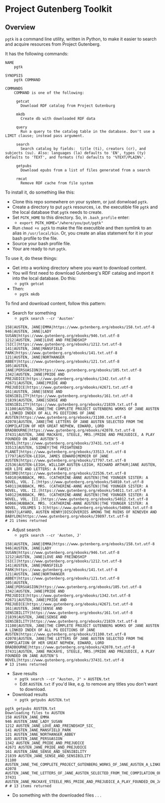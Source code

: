 # Project Gutenberg Toolkit

## Overview

`pgtk` is a command line utility, written in Python, to make it easier to search and acquire resources from Project Gutenberg.

It has the following commands:

```
NAME
    pgtk

SYNOPSIS
    pgtk COMMAND

COMMANDS
    COMMAND is one of the following:

     getcat
       Download RDF catalog from Project Gutenburg

     mkdb
       Create db with downloaded RDF data

     query
       Run a query to the catalog table in the database. Don't use a LIMIT clause; instead pass argument.

     search
       Search catalog by fields:  title (ti), creators (cr), and subjects (su). Also: languages (la) defaults to 'EN', types (ty) defaults to 'TEXT', and formats (fo) defaults to '%TEXT/PLAIN%'.

     getpubs
       Download epubs from a list of files generated from a search

     rmcat
       Remove RDF cache from file system
 ```

To install it, do something like this:

* Clone this repo somewhere on your system, or just donwload `pgtk`.
* Create a directory to put `pgtk` resources, i.e. the executible file `pgtk` and the local database that `pgtk` needs to create.
* Set `PGTK_HOME` to this directory. So, in `.bash_profile` enter:
  * `export PGTK_HOME="/where/you/put/pgtk"`
* Run `chmod +x pgtk` to make the file executible and then symlink to an alias in `/usr/local/bin`. Or, you create an alias statement for it in your bash profile to the file.
* Source your bash profile file.
* Your are ready to run `pgtk`.

To use it, do these things:

* Get into a working directory where you want to download content.
* You will first need to download Gutenberg's RDF catalog and import it into the local database. Do this:
   * `pgtk getcat`
* Then:
   * `pgtk mkdb`
   
To find and download content, follow this pattern:
* Search for something
  * `pgtk search --cr 'Austen'`
```
158|AUSTEN, JANE|EMMA|https://www.gutenberg.org/ebooks/158.txt.utf-8
946|AUSTEN, JANE|LADY SUSAN|https://www.gutenberg.org/ebooks/946.txt.utf-8
1212|AUSTEN, JANE|LOVE AND FREINDSHIP [SIC]|https://www.gutenberg.org/ebooks/1212.txt.utf-8
141|AUSTEN, JANE|MANSFIELD PARK|https://www.gutenberg.org/ebooks/141.txt.utf-8
121|AUSTEN, JANE|NORTHANGER ABBEY|https://www.gutenberg.org/ebooks/121.txt.utf-8
105|AUSTEN, JANE|PERSUASION|https://www.gutenberg.org/ebooks/105.txt.utf-8
1342|AUSTEN, JANE|PRIDE AND PREJUDICE|https://www.gutenberg.org/ebooks/1342.txt.utf-8
42671|AUSTEN, JANE|PRIDE AND PREJUDICE|https://www.gutenberg.org/ebooks/42671.txt.utf-8
161|AUSTEN, JANE|SENSE AND SENSIBILITY|https://www.gutenberg.org/ebooks/161.txt.utf-8
21839|AUSTEN, JANE|SENSE AND SENSIBILITY|https://www.gutenberg.org/ebooks/21839.txt.utf-8
31100|AUSTEN, JANE|THE COMPLETE PROJECT GUTENBERG WORKS OF JANE AUSTEN A LINKED INDEX OF ALL PG EDITIONS OF JANE AUSTEN|https://www.gutenberg.org/ebooks/31100.txt.utf-8
42078|AUSTEN, JANE|THE LETTERS OF JANE AUSTEN SELECTED FROM THE COMPILATION OF HER GREAT NEPHEW, EDWARD, LORD BRADBOURNE|https://www.gutenberg.org/ebooks/42078.txt.utf-8
37431|AUSTEN, JANE MACKAYE, STEELE, MRS.|PRIDE AND PREJUDICE, A PLAY FOUNDED ON JANE AUSTEN'S NOVEL|https://www.gutenberg.org/ebooks/37431.txt.utf-8
33513|AUSTEN, SIDNEY|THE FRIGHTENED PLANET|https://www.gutenberg.org/ebooks/33513.txt.utf-8
17797|AUSTEN-LEIGH, JAMES EDWARD|MEMOIR OF JANE AUSTEN|https://www.gutenberg.org/ebooks/17797.txt.utf-8
22536|AUSTEN-LEIGH, WILLIAM AUSTEN-LEIGH, RICHARD ARTHUR|JANE AUSTEN, HER LIFE AND LETTERS: A FAMILY RECORD|https://www.gutenberg.org/ebooks/22536.txt.utf-8
54010|HUBBACK, MRS. (CATHERINE-ANNE AUSTEN)|THE YOUNGER SISTER: A NOVEL, VOL. I.|https://www.gutenberg.org/ebooks/54010.txt.utf-8
54011|HUBBACK, MRS. (CATHERINE-ANNE AUSTEN)|THE YOUNGER SISTER: A NOVEL, VOL. II.|https://www.gutenberg.org/ebooks/54011.txt.utf-8
54012|HUBBACK, MRS. (CATHERINE-ANNE AUSTEN)|THE YOUNGER SISTER: A NOVEL, VOL. III.|https://www.gutenberg.org/ebooks/54012.txt.utf-8
54066|HUBBACK, MRS. (CATHERINE-ANNE AUSTEN)|THE YOUNGER SISTER: A NOVEL, VOLUMES 1-3|https://www.gutenberg.org/ebooks/54066.txt.utf-8
39897|LAYARD, AUSTEN HENRY|DISCOVERIES AMONG THE RUINS OF NINEVEH AND BABYLON|https://www.gutenberg.org/ebooks/39897.txt.utf-8
# 21 items returned
```
* Adjust search
  * `pgtk search --cr 'Austen, J'`
```
158|AUSTEN, JANE|EMMA|https://www.gutenberg.org/ebooks/158.txt.utf-8
946|AUSTEN, JANE|LADY SUSAN|https://www.gutenberg.org/ebooks/946.txt.utf-8
1212|AUSTEN, JANE|LOVE AND FREINDSHIP [SIC]|https://www.gutenberg.org/ebooks/1212.txt.utf-8
141|AUSTEN, JANE|MANSFIELD PARK|https://www.gutenberg.org/ebooks/141.txt.utf-8
121|AUSTEN, JANE|NORTHANGER ABBEY|https://www.gutenberg.org/ebooks/121.txt.utf-8
105|AUSTEN, JANE|PERSUASION|https://www.gutenberg.org/ebooks/105.txt.utf-8
1342|AUSTEN, JANE|PRIDE AND PREJUDICE|https://www.gutenberg.org/ebooks/1342.txt.utf-8
42671|AUSTEN, JANE|PRIDE AND PREJUDICE|https://www.gutenberg.org/ebooks/42671.txt.utf-8
161|AUSTEN, JANE|SENSE AND SENSIBILITY|https://www.gutenberg.org/ebooks/161.txt.utf-8
21839|AUSTEN, JANE|SENSE AND SENSIBILITY|https://www.gutenberg.org/ebooks/21839.txt.utf-8
31100|AUSTEN, JANE|THE COMPLETE PROJECT GUTENBERG WORKS OF JANE AUSTEN A LINKED INDEX OF ALL PG EDITIONS OF JANE AUSTEN|https://www.gutenberg.org/ebooks/31100.txt.utf-8
42078|AUSTEN, JANE|THE LETTERS OF JANE AUSTEN SELECTED FROM THE COMPILATION OF HER GREAT NEPHEW, EDWARD, LORD BRADBOURNE|https://www.gutenberg.org/ebooks/42078.txt.utf-8
37431|AUSTEN, JANE MACKAYE, STEELE, MRS.|PRIDE AND PREJUDICE, A PLAY FOUNDED ON JANE AUSTEN'S NOVEL|https://www.gutenberg.org/ebooks/37431.txt.utf-8
# 13 items returned
```
* Save results
  * `pgtk search --cr "Austen, J" > AUSTEN.txt`
  * Edit `AUSTEN.txt` if you'd like, e.g. to remove any titles you don't want to download.
* Download results
  * `pgtk getpubs AUSTEN.txt`
```
pgtk getpubs AUSTEN.txt
Downloading files to AUSTEN
158 AUSTEN_JANE_EMMA
946 AUSTEN_JANE_LADY_SUSAN
1212 AUSTEN_JANE_LOVE_AND_FREINDSHIP_SIC_
141 AUSTEN_JANE_MANSFIELD_PARK
121 AUSTEN_JANE_NORTHANGER_ABBEY
105 AUSTEN_JANE_PERSUASION
1342 AUSTEN_JANE_PRIDE_AND_PREJUDICE
42671 AUSTEN_JANE_PRIDE_AND_PREJUDICE
161 AUSTEN_JANE_SENSE_AND_SENSIBILITY
21839 AUSTEN_JANE_SENSE_AND_SENSIBILITY
31100 AUSTEN_JANE_THE_COMPLETE_PROJECT_GUTENBERG_WORKS_OF_JANE_AUSTEN_A_LINKED_INDEX_OF_ALL_PG_EDITIONS_OF_JANE_AUSTEN
42078 AUSTEN_JANE_THE_LETTERS_OF_JANE_AUSTEN_SELECTED_FROM_THE_COMPILATION_OF_HER_GREAT_NEPHEW_EDWARD_LORD_BRADBOURNE
37431 AUSTEN_JANE_MACKAYE_STEELE_MRS_PRIDE_AND_PREJUDICE_A_PLAY_FOUNDED_ON_JANE_AUSTEN_S_NOVEL
# # 13 items returned
```
* Do something with the downloaded files . . .

